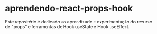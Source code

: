 # aprendendo-react-props-hook
 Este repositório é dedicado ao aprendizado e experimentação do recurso de "props" e ferramentas de Hook useState e Hook useEffect.
